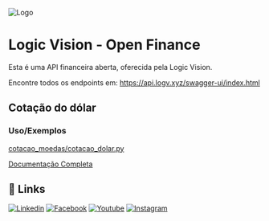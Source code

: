 
![Logo](https://www.logv.xyz/_next/image?url=%2Fimages%2Flogo%2Flogo-logv.png&w=256&q=75)


# Logic Vision - Open Finance

Esta é uma API financeira aberta, oferecida pela Logic Vision.

Encontre  todos os endpoints em: https://api.logv.xyz/swagger-ui/index.html



## Cotação do dólar
### Uso/Exemplos

[cotacao_moedas/cotacao_dolar.py](cotacao_moedas/cotacao_dolar.py)

[Documentação Completa](
https://api.logv.xyz/swagger-ui/index.html#/cotacao-dia-controller/getCotacaoDiaFechamento)
## 🔗 Links
[![Linkedin](https://img.shields.io/badge/linkedin-0A66C2?style=for-the-badge&logo=linkedin&logoColor=white)](https://www.linkedin.com/company/logicvisionai)
[![Facebook](https://img.shields.io/badge/Facebook-3D82ED?style=for-the-badge&logo=facebook&logoColor=white)](https://www.facebook.com/logicvisionai)
[![Youtube](https://img.shields.io/badge/YouTube-red?style=for-the-badge&logo=youtube&logoColor=white)](https://www.youtube.com/@logicvisionai)
[![Instagram](https://img.shields.io/badge/Instagram-E4405F?style=for-the-badge&logo=instagram&logoColor=white)](https://instagram.com/logicvisionai)